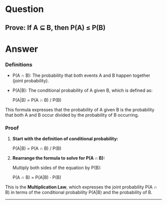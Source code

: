 
# Question
## Prove: If A ⊆ B, then P(A) ≤ P(B)

# Answer
### Definitions

- P(A ∩ B): The probability that both events A and B happen together (joint probability).
- P(A|B): The conditional probability of A given B, which is defined as:

  P(A|B) = P(A ∩ B) / P(B)

This formula expresses that the probability of A given B is the probability that both A and B occur divided by the probability of B occurring.

### Proof

1. **Start with the definition of conditional probability:**

   P(A|B) = P(A ∩ B) / P(B)

2. **Rearrange the formula to solve for P(A ∩ B):**

   Multiply both sides of the equation by P(B):

   P(A ∩ B) = P(A|B) ⋅ P(B)

This is the **Multiplication Law**, which expresses the joint probability P(A ∩ B) in terms of the conditional probability P(A|B) and the probability of B.

---

